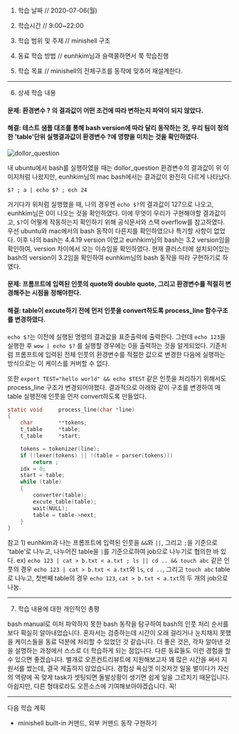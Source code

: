 1. 학습 날짜 // 2020-07-06(월)

2. 학습시간 // 9:00~22:00

3. 학습 범위 및 주제 // minishell 구조

4. 동료 학습 방법 // eunhkim님과 슬랙콜하면서 쭉 학습진행

5. 학습 목표 // minishell의 전체구조를 동작에 맞추어 재설계한다.

---

6. 상세 학습 내용

#### 문제: 환경변수 ? 의 결과값이 어떤 조건에 따라 변하는지 파악이 되지 않았다.

#### 해결: 테스트 샘플 대조를 통해 bash version에 따라 달리 동작하는 것, 우리 팀이 정의한 'table'단위 실행결과값이 환경변수 ?에 영향을 미치는 것을 확인하였다.

![dollor_question](https://user-images.githubusercontent.com/54612343/87245274-175bbc00-c47f-11ea-9a12-83bc5be73417.png)

내 ubuntu에서 bash를 실행하였을 때는 dollor_question 환경변수의 결과값이 위 이미지처럼 나왔지만, eunhkim님의 mac bash에서는 결과값이 완전히 다르게 나타났다.

`$? ; a | echo $? ; ech 24`

거기다가 위처럼 실행했을 때, 나의 경우엔 `echo $?`의 결과값이 127으로 나오고, eunhkim님은 0이 나오는 것을 확인하였다.
이에 무엇이 우리가 구현해야할 결과값이고, `$?`이 어떻게 작동하는지 확인하기 위해 공식문서와 스택 overflow를 참고하였다.
우선 ubuntu와 mac에서의 bash 동작이 다른지를 확인하였으나 특기할 사항이 없었다. 이후 나의 bash는 4.4.19 version 이었고 eunhkim님의 bash는 3.2 version임을 확인하여, version 차이에서 오는 이슈임을 확인하였다.
현재 클러스터에 설치되어있는 bash의 version이 3.2임을 확인하여 eunhkim님의 bash 동작을 따라 구현하기로 하였다.


#### 문제: 프롬프트에 입력된 인풋의 quote와 double quote, 그리고 환경변수를 적절히 변경해주는 시점을 정해야한다.

#### 해결: table이 excute하기 전에 먼저 인풋을 convert하도록 process_line 함수구조를 변경하였다.

`echo $?`는 이전에 실행된 명령의 결과값을 표준출력에 출력한다. 그런데 `echo 123`을 실행한 후 `wow | echo $?` 를 실행할 경우에는 0을 출력하는 것을 알게되었다.
기존처럼 프롬프트에 입력된 전체 인풋의 환경변수를 적절한 값으로 변경한 다음에 실행하는 방식으로는 이 케이스를 커버할 수 없다.

또한 `export TEST="hello world" && echo $TEST` 같은 인풋을 처리하기 위해서도 process_line 구조가 변경되어야했다.
결과적으로 아래와 같이 구조를 변경하여 매 table 실행전에 인풋을 먼저 convert하도록 만들었다.

```C
static void     process_line(char *line)
{
    char        **tokens;
    t_table     *table;
    t_table     *start;

    tokens = tokenizer(line);
    if (!lexer(tokens) || !(table = parser(tokens)))
        return ;
    idx = 0;
    start = table;
    while (table)
    {
        converter(table);
        excute_table(table);
        wait(NULL);
        table = table->next;
    }
}
```
참고 1) eunhkim과 나는 프롬프트에 입력된 인풋을 `&&`와 `||`, 그리고 `;`을 기준으로 'table'로 나누고, 나누어진 table을 `|`를 기준으로하여 job으로 나누기로 협의한 바 있다.
ex) `echo 123 | cat > b.txt < a.txt ; ls || cd .. && touch abc` 같은 인풋의 경우 `echo 123 | cat > b.txt < a.txt`와 `ls`, `cd ..`, 그리고 `touch abc` table로 나누고, 첫번째 table의 경우 `echo 123`, `cat > b.txt < a.txt`의 두 개의 job으로 나눔.

---

7. 학습 내용에 대한 개인적인 총평

bash manual로 미처 파악하지 못한 bash 동작을 탐구하여 bash의 인풋 처리 순서를 보다 확실히 알아내었습니다. 
혼자서는 검증하는데 시간이 오래 걸리거나 눈치채지 못했을 케이스들을 동료 덕분에 처리할 수 있었던 것 같습니다.
더 좋은 것은, 각자 알아낸 것을 설명하는 과정에서 스스로 더 학습하게 되는 점입니다. 다른 동료들도 이런 경험을 할 수 있으면 좋겠습니다.
별개로 오픈컨트리뷰트에 지원해보고자 꽤 많은 시간을 써서 지원서를 썼는데, 결국 제출하지 않았습니다. 경험상 욕심껏 이것저것 일을 벌이다가 자신의 역량에 꼭 맞게 task가 셋팅되면 돌발상황이 생기면 쉽게 일을 그르치기 때문입니다. 아쉽지만, 다른 형태로라도 오픈소스에 기여해보아야겠습니다. 꼭!

---

다음 학습 계획

- minishell built-in 커맨드, 외부 커맨드 동작 구현하기
